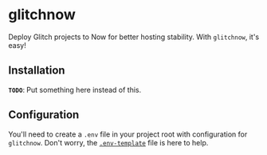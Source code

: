 # glitchnow
Deploy Glitch projects to Now for better hosting stability. With `glitchnow`, it's easy!
## Installation
**`TODO`**: Put something here instead of this.
## Configuration
You'll need to create a `.env` file in your project root with configuration for `glitchnow`. Don't worry, the [`.env-template`](https://raw.githubusercontent.com/cedkim/glitchnow/master/.env-template) file is here to help.
